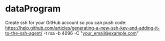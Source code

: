 # dataProgram

Create ssh for your GitHub account so you can push code:
https://help.github.com/articles/generating-a-new-ssh-key-and-adding-it-to-the-ssh-agent/ -t rsa -b 4096 -C "your_email@example.com"
